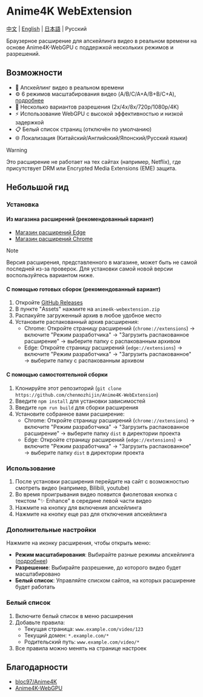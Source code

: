 # Anime4K WebExtension

[中文](./README.md) | [English](./README.en.md) | [日本語](./README.ja.md) | Русский

Браузерное расширение для апскейлинга видео в реальном времени на основе Anime4K-WebGPU с поддержкой нескольких режимов и разрешений.

## Возможности

- 🚀 Апскейлинг видео в реальном времени
- ⚙️ 6 режимов масштабирования видео (A/B/C/A+A/B+B/C+A), [подробнее](https://github.com/bloc97/Anime4K/blob/master/md/GLSL_Instructions_Advanced.md)
- 📏 Несколько вариантов разрешения (2x/4x/8x/720p/1080p/4K)
- ⚡ Использование WebGPU с высокой эффективностью и низкой задержкой
- 📋 Белый список страниц (отключён по умолчанию)
- 🌐 Локализация (Китайский/Английский/Японский/Русский языки)

> [!WARNING]
> Это расширение не работает на тех сайтах (например, Netflix), где присутствует DRM или Encrypted Media Extensions (EME) защита.

## Небольшой гид

### Установка

#### Из магазина расширений (рекомендованный вариант)

- [Магазин расширений Edge](https://microsoftedge.microsoft.com/addons/detail/anime4k-webextension/ffopffngebibpmeodlhhkdlaejnmdlam)
- [Магазин расширений Chrome](https://chromewebstore.google.com/detail/anime4k-webextension/hpmbccepehpoanjpjkamfdpdkbmfmhek)

> [!NOTE]
> Версия расширения, представленного в магазине, может быть не самой последней из-за проверок. Для установки самой новой версии воспользуйтесь вариантом ниже.

#### С помощью готовых сборок (рекомендованный вариант)

1. Откройте [GitHub Releases](https://github.com/chenmozhijin/Anime4K-WebExtension/releases/latest)
2. В пункте "Assets" нажмите на `anime4k-webextension.zip`
3. Распакуйте загруженный архив в любое удобное место
4. Установите распакованный архив расширения:
   - Chrome: Откройте страницу расширений (`chrome://extensions`) → включите "Режим разработчика" → "Загрузить распакованное расширение" → выберите папку с распакованным архивом
   - Edge: Откройте страницу расширений (`edge://extensions`) → включите "Режим разработчика" → "Загрузить распакованное" → выберите папку с распакованным архивом

#### С помощью самостоятельной сборки

1. Клонируйте этот репозиторий (`git clone https://github.com/chenmozhijin/Anime4K-WebExtension`)
2. Введите `npm install` для установки зависимостей
3. Введите `npm run build` для сборки расширения
4. Установите собранное вами расширение:
   - Chrome: Откройте страницу расширений (`chrome://extensions`) → включите "Режим разработчика" → "Загрузить распакованное расширение" → выберите папку `dist` в директории проекта
   - Edge: Откройте страницу расширений (`edge://extensions`) → включите "Режим разработчика" → "Загрузить распакованное" → выберите папку `dist` в директории проекта

### Использование

1. После установки расширения перейдите на сайт с возможностью смотреть видео (например, Bilibili, youtube)
2. Во время проигрывания видео появится фиолетовая кнопка с текстом "✨ Enhance" в середине левой части видео
3. Нажмите на кнопку для включения апскейлинга
4. Нажмите на кнопку еще раз для отключения апскейлинга

### Дополнительные настройки

Нажмите на иконку расширения, чтобы открыть меню:

- **Режим масштабирования**: Выбирайте разные режимы апскейлинга ([подробнее](https://github.com/bloc97/Anime4K/blob/master/md/GLSL_Instructions_Advanced.md))
- **Разрешение**: Выбирайте разрешение, до которого видео будет масштабировано
- **Белый список**: Управляйте списком сайтов, на которых расширение будет работать

### Белый список

1. Включите белый список в меню расширения
2. Добавьте правила:
   - Текущая страница: `www.example.com/video/123`
   - Текущий домен: `*.example.com/*`
   - Родительский путь: `www.example.com/video/*`
3. Все правила можно менять на странице настроек

## Благодарности

- [bloc97/Anime4K](https://github.com/bloc97/Anime4K)
- [Anime4K-WebGPU](https://github.com/Anime4KWebBoost/Anime4K-WebGPU)
